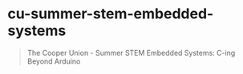 # cu-summer-stem-embedded-systems

> The Cooper Union - Summer STEM Embedded Systems: C-ing Beyond Arduino
